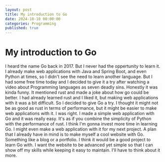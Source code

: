 ```yaml
---
layout: post
title: My introduction to Go
date: 2024-10-10 00:00:00
categories: Programming
published: true
---
```


# My introduction to Go

I heard the name Go back in 2017. But I never had the oppertunity to learn it.
I already make web applications with Java and Spring Boot, and even Python at times, so I didn't see the need to learn another language.
But I had some free time today and I decided to give it a try after watching a video about Programming languages as seven deadly sins.
Honestly it was kinda funny.
It mentioned rust and made a joke about how go could be better.
I had already learned rust and I liked it, but making web applications with it was a bit difficult.
So I decided to give Go a try.
I thought it might not be as good as rust in terms of performance, but it might be easier to make web applications with it.
I was right.
I made a simple web application with Go and it was really easy.
It's as if you combine the simplicity of Python with the performance of rust.
I think I'm gonna invest more time in learning Go.
I might even make a web application with it for my next project.
A plan that I already have in mind is to make myself a cool website with Go.
Something like a blog or a portfolio. I think it would be a good project to learn Go with.
I want the website to be advanced yet simple so that I can show off my skills while keeping it easy to maintain.
I'll have to think about it more.